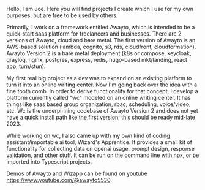 Hello, I am Joe. Here you will find projects I create which I use for my own purposes, but are free to be used by others. 

Primarily, I work on a framework entitled Awayto, which is intended to be a quick-start saas platform for freelancers and businesses. There are 2 versions of Awayto, cloud and bare metal. The first version of Awayto is an AWS-based solution (lambda, cognito, s3, rds, cloudfront, cloudformation). Awayto Version 2 is a bare metal deployment (k8s or compose, keycloak, graylog, nginx, postgres, express, redis, hugo-based mkt/landing, react app, turn/stun).

My first real big project as a dev was to expand on an existing platform to turn it into an online writing center. Now I'm going back over the idea with a fine tooth comb. In order to derive functionality for that concept, I develop a platform currently called "wc" modeled on an online writing center. It has things like saas based group organization, rbac, scheduling, voice/video, etc. Wc is the underpinning codebase of Awayto Version 2 and does not yet have a quick install path like the first version; this should be ready mid-late 2023.

While working on wc, I also came up with my own kind of coding assistant/importable ai tool, Wizard's Apprentice. It provides a small kit of functionality for collecting data on openai usage, prompt design, response validation, and other stuff. It can be run on the command line with npx, or be imported into Typescript projects.

Demos of Awayto and Wizapp can be found on youtube https://www.youtube.com/@awayto5530.
